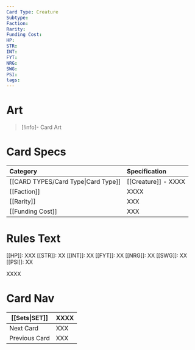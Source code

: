 ```yaml
---
Card Type: Creature
Subtype: 
Faction: 
Rarity: 
Funding Cost: 
HP: 
STR: 
INT: 
FYT: 
NRG: 
SWG: 
PSI: 
tags:
---
```

# Art

> [!info]- Card Art
> 

# Card Specs

| Category | Specification| 
| :--- | :--- |
| [[CARD TYPES/Card Type\|Card Type]] | [[Creature]] - XXXX |  
| [[Faction]] | XXXX |  
| [[Rarity]] | XXX |  
| [[Funding Cost]] | XXX |  

# Rules Text  

[[HP]]: XXX [[STR]]: XX [[INT]]: XX [[FYT]]: XX [[NRG]]: XX [[SWG]]: XX [[PSI]]: XX  

XXXX

# Card Nav

| [[Sets\|SET]] | XXXX |
| --- | --- |
| Next Card | XXX |
| Previous Card | XXX |

